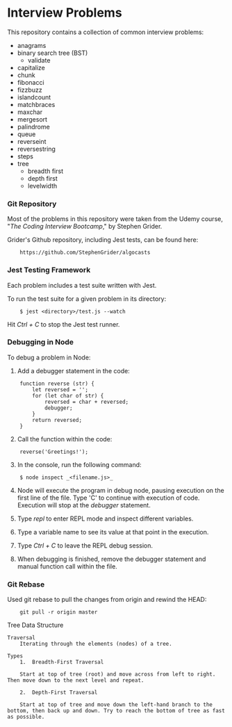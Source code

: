 # Interview Problems

This repository contains a collection of common interview problems:

- anagrams
- binary search tree (BST)
    + validate
- capitalize
- chunk
- fibonacci
- fizzbuzz
- islandcount
- matchbraces
- maxchar
- mergesort
- palindrome
- queue
- reverseint
- reversestring
- steps
- tree
    + breadth first
    + depth first
    + levelwidth

### Git Repository ###

Most of the problems in this repository were taken from the Udemy course, "_The Coding Interview Bootcamp_," by Stephen Grider.  

Grider's Github repository, including Jest tests, can be found here:
````
    https://github.com/StephenGrider/algocasts
````


### Jest Testing Framework ###

Each problem includes a test suite written with Jest.

To run the test suite for a given problem in its directory:
````
    $ jest <directory>/test.js --watch
````

Hit _Ctrl + C_ to stop the Jest test runner.


### Debugging in Node ###

To debug a problem in Node:

1.  Add a debugger statement in the code:

````
    function reverse (str) {
        let reversed = '';
        for (let char of str) {
            reversed = char + reversed;
            debugger;
        }
        return reversed;
    }
````

2.  Call the function within the code:

````
    reverse('Greetings!');
````

3.  In the console, run the following command:

````
    $ node inspect _<filename.js>_
````

4.  Node will execute the program in debug node, pausing execution on the first line of the file.  Type 'C' to continue with execution of code.  Execution will stop at the _debugger_ statement.

5.  Type _repl_ to enter REPL mode and inspect different variables.

6.  Type a variable name to see its value at that point in the execution.

7.  Type _Ctrl + C_ to leave the REPL debug session.

8.  When debugging is finished, remove the debugger statement and manual function call within the file.


### Git Rebase ###

Used git rebase to pull the changes from origin and rewind the HEAD:
````
    git pull -r origin master
````


Tree Data Structure

    Traversal
        Iterating through the elements (nodes) of a tree.

````    
Types
    1.  Breadth-First Traversal

    Start at top of tree (root) and move across from left to right. Then move down to the next level and repeat.
    
    2.  Depth-First Traversal

    Start at top of tree and move down the left-hand branch to the bottom, then back up and down. Try to reach the bottom of tree as fast as possible.
````

